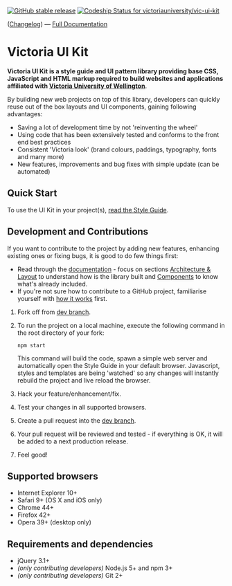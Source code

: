 [![GitHub stable release](https://img.shields.io/github/release/victoriauniversity/vic-ui-kit.svg?label=last%20stable%20release)]() 
[ ![Codeship Status for victoriauniversity/vic-ui-kit](https://app.codeship.com/projects/6f8cf750-81fe-0134-4879-1e33cd15468d/status)](https://app.codeship.com/projects/182365)

([Changelog](https://github.com/victoriauniversity/vic-ui-kit/blob/master/CHANGELOG.md)) &mdash; [Full Documentation](https://static.victoria.ac.nz/)


# Victoria UI Kit

**Victoria UI Kit is a style guide and UI pattern library providing base CSS, JavaScript and HTML markup required to build websites and applications affiliated with [Victoria University of Wellington](https://www.victoria.ac.nz)**.

By building new web projects on top of this library, developers can quickly reuse out of the box layouts and UI components, gaining following advantages:

 * Saving a lot of development time by not 'reinventing the wheel'
 * Using code that has been extensively tested and conforms to the front end best practices
 * Consistent 'Victoria look' (brand colours, paddings, typography, fonts and many more)
 * New features, improvements and bug fixes with simple update (can be automated)





## Quick Start 

To use the UI Kit in your project(s), [read the Style Guide](https://static.victoria.ac.nz/#start).





## Development and Contributions

If you want to contribute to the project by adding new features, enhancing existing ones or fixing bugs, it is good to do few things first:

* Read through the [documentation](https://static.victoria.ac.nz/) - focus on sections [Architecture & Layout](https://static.victoria.ac.nz/architecture-layout.html) to understand how is the library built and [Components](https://static.victoria.ac.nz/architecture-layout.html) to know what's already included.
* If you're not sure how to contribute to a GitHub project, familiarise yourself with [how it works](https://git-scm.com/book/en/v2/GitHub-Contributing-to-a-Project) first.



1. Fork off from [dev branch](https://github.com/victoriauniversity/vic-ui-kit/tree/dev).
2. To run the project on a local machine, execute the following command in the root directory of your fork: 
    ```shell
    npm start
    ``` 
    This command will build the code, spawn a simple web server and automatically open the Style Guide in your default browser. Javascript, styles and templates are being 'watched' so any changes will instantly rebuild the project and live reload the browser.

3. Hack your feature/enhancement/fix.
4. Test your changes in all supported browsers.
5. Create a pull request into the [dev branch](https://github.com/victoriauniversity/vic-ui-kit/tree/dev).
6. Your pull request will be reviewed and tested - if everything is OK, it will be added to a next production release. 
7. Feel good!





## Supported browsers

 * Internet Explorer 10+
 * Safari 9+ (OS X and iOS only)
 * Chrome 44+
 * Firefox 42+
 * Opera 39+ (desktop only)





## Requirements and dependencies

 * jQuery 3.1+
 * *(only contributing developers)* Node.js 5+ and npm 3+
 * *(only contributing developers)* Git 2+
